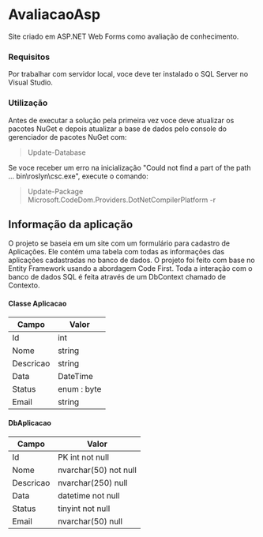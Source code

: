 # AvaliacaoAsp

Site criado em ASP.NET Web Forms como avaliação de conhecimento.

### Requisitos

Por trabalhar com servidor local, voce deve ter instalado o SQL Server no Visual Studio.

### Utilização

Antes de executar a solução pela primeira vez voce deve atualizar os pacotes NuGet e depois atualizar a base de dados pelo console do gerenciador de pacotes NuGet com:

>Update-Database

Se voce receber um erro na inicialização "Could not find a part of the path … bin\roslyn\csc.exe", execute o comando:

>Update-Package Microsoft.CodeDom.Providers.DotNetCompilerPlatform -r

## Informação da aplicação

O projeto se baseia em um site com um formulário para cadastro de Aplicações. Ele contém uma tabela com todas as informações das aplicações cadastradas no banco de dados.
O projeto foi feito com base no Entity Framework usando a abordagem Code First. Toda a interação com o banco de dados SQL é feita através de um DbContext chamado de Contexto.

#### Classe Aplicacao
|Campo | Valor |
-------|--------|
Id     | int |
Nome| string |
Descricao| string|
Data| DateTime |
Status| enum : byte |
Email| string |


#### DbAplicacao
|Campo | Valor |
-------|--------|
Id| PK int not null|
Nome| nvarchar(50) not null|
Descricao | nvarchar(250) null|
Data | datetime not null |
Status| tinyint not null|
Email | nvarchar(50) null|
